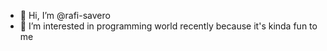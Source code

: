 - 👋 Hi, I’m @rafi-savero
- 👀 I’m interested in programming world recently because it's kinda fun to me

<!---
rafi-savero/rafi-savero is a ✨ special ✨ repository because its `README.md` (this file) appears on your GitHub profile.
You can click the Preview link to take a look at your changes.
--->
